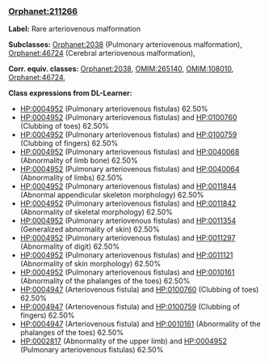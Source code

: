 
### [Orphanet:211266](http://www.orpha.net/ORDO/Orphanet_211266)
**Label:** Rare arteriovenous malformation

**Subclasses:** [Orphanet:2038](http://www.orpha.net/ORDO/Orphanet_2038) (Pulmonary arteriovenous malformation), [Orphanet:46724](http://www.orpha.net/ORDO/Orphanet_46724) (Cerebral arteriovenous malformation), 

**Corr. equiv. classes:** [Orphanet:2038](http://www.orpha.net/ORDO/Orphanet_2038), [OMIM:265140](http://purl.obolibrary.org/obo/OMIM_265140), [OMIM:108010](http://purl.obolibrary.org/obo/OMIM_108010), [Orphanet:46724](http://www.orpha.net/ORDO/Orphanet_46724), 

**Class expressions from DL-Learner:**

- [HP:0004952](http://purl.obolibrary.org/obo/HP_0004952) (Pulmonary arteriovenous fistulas) 62.50%
- [HP:0004952](http://purl.obolibrary.org/obo/HP_0004952) (Pulmonary arteriovenous fistulas) and [HP:0100760](http://purl.obolibrary.org/obo/HP_0100760) (Clubbing of toes) 62.50%
- [HP:0004952](http://purl.obolibrary.org/obo/HP_0004952) (Pulmonary arteriovenous fistulas) and [HP:0100759](http://purl.obolibrary.org/obo/HP_0100759) (Clubbing of fingers) 62.50%
- [HP:0004952](http://purl.obolibrary.org/obo/HP_0004952) (Pulmonary arteriovenous fistulas) and [HP:0040068](http://purl.obolibrary.org/obo/HP_0040068) (Abnormality of limb bone) 62.50%
- [HP:0004952](http://purl.obolibrary.org/obo/HP_0004952) (Pulmonary arteriovenous fistulas) and [HP:0040064](http://purl.obolibrary.org/obo/HP_0040064) (Abnormality of limbs) 62.50%
- [HP:0004952](http://purl.obolibrary.org/obo/HP_0004952) (Pulmonary arteriovenous fistulas) and [HP:0011844](http://purl.obolibrary.org/obo/HP_0011844) (Abnormal appendicular skeleton morphology) 62.50%
- [HP:0004952](http://purl.obolibrary.org/obo/HP_0004952) (Pulmonary arteriovenous fistulas) and [HP:0011842](http://purl.obolibrary.org/obo/HP_0011842) (Abnormality of skeletal morphology) 62.50%
- [HP:0004952](http://purl.obolibrary.org/obo/HP_0004952) (Pulmonary arteriovenous fistulas) and [HP:0011354](http://purl.obolibrary.org/obo/HP_0011354) (Generalized abnormality of skin) 62.50%
- [HP:0004952](http://purl.obolibrary.org/obo/HP_0004952) (Pulmonary arteriovenous fistulas) and [HP:0011297](http://purl.obolibrary.org/obo/HP_0011297) (Abnormality of digit) 62.50%
- [HP:0004952](http://purl.obolibrary.org/obo/HP_0004952) (Pulmonary arteriovenous fistulas) and [HP:0011121](http://purl.obolibrary.org/obo/HP_0011121) (Abnormality of skin morphology) 62.50%
- [HP:0004952](http://purl.obolibrary.org/obo/HP_0004952) (Pulmonary arteriovenous fistulas) and [HP:0010161](http://purl.obolibrary.org/obo/HP_0010161) (Abnormality of the phalanges of the toes) 62.50%
- [HP:0004947](http://purl.obolibrary.org/obo/HP_0004947) (Arteriovenous fistula) and [HP:0100760](http://purl.obolibrary.org/obo/HP_0100760) (Clubbing of toes) 62.50%
- [HP:0004947](http://purl.obolibrary.org/obo/HP_0004947) (Arteriovenous fistula) and [HP:0100759](http://purl.obolibrary.org/obo/HP_0100759) (Clubbing of fingers) 62.50%
- [HP:0004947](http://purl.obolibrary.org/obo/HP_0004947) (Arteriovenous fistula) and [HP:0010161](http://purl.obolibrary.org/obo/HP_0010161) (Abnormality of the phalanges of the toes) 62.50%
- [HP:0002817](http://purl.obolibrary.org/obo/HP_0002817) (Abnormality of the upper limb) and [HP:0004952](http://purl.obolibrary.org/obo/HP_0004952) (Pulmonary arteriovenous fistulas) 62.50%


